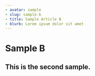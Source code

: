 ```yaml
---
- avatar: sample
- slug: sample-b
- title: Sample Article B
- blurb: Lorem ipsum dolor sit amet
---
```


# Sample B

## This is the second sample.
